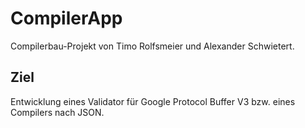 # CompilerApp

Compilerbau-Projekt von Timo Rolfsmeier und Alexander Schwietert.

## Ziel
Entwicklung eines Validator für Google Protocol Buffer V3 bzw. eines Compilers nach JSON.
